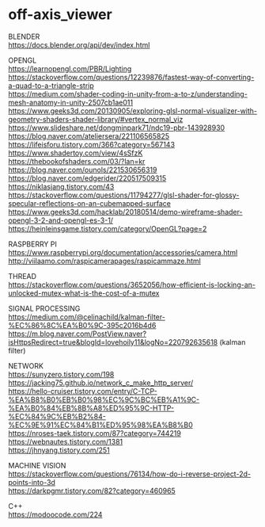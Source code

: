 # off-axis_viewer


BLENDER  
https://docs.blender.org/api/dev/index.html  


OPENGL  
https://learnopengl.com/PBR/Lighting  
https://stackoverflow.com/questions/12239876/fastest-way-of-converting-a-quad-to-a-triangle-strip  
https://medium.com/shader-coding-in-unity-from-a-to-z/understanding-mesh-anatomy-in-unity-2507cb1ae011  
https://www.geeks3d.com/20130905/exploring-glsl-normal-visualizer-with-geometry-shaders-shader-library/#vertex_normal_viz  
https://www.slideshare.net/dongminpark71/ndc19-pbr-143928930  
https://blog.naver.com/ateliersera/221106565825  
https://lifeisforu.tistory.com/366?category=567143  
https://www.shadertoy.com/view/4sSfzK  
https://thebookofshaders.com/03/?lan=kr  
https://blog.naver.com/ounols/221530656319  
https://blog.naver.com/edgerider/220517509315  
https://niklasjang.tistory.com/43  
https://stackoverflow.com/questions/11794277/glsl-shader-for-glossy-specular-reflections-on-an-cubemapped-surface  
https://www.geeks3d.com/hacklab/20180514/demo-wireframe-shader-opengl-3-2-and-opengl-es-3-1/  
https://heinleinsgame.tistory.com/category/OpenGL?page=2  


RASPBERRY PI  
https://www.raspberrypi.org/documentation/accessories/camera.html  
http://viilaamo.com/raspicamerapages/raspicammaze.html  


THREAD  
https://stackoverflow.com/questions/3652056/how-efficient-is-locking-an-unlocked-mutex-what-is-the-cost-of-a-mutex  


SIGNAL PROCESSING  
https://medium.com/@celinachild/kalman-filter-%EC%86%8C%EA%B0%9C-395c2016b4d6  
https://m.blog.naver.com/PostView.naver?isHttpsRedirect=true&blogId=lovehoily11&logNo=220792635618  (kalman filter)  


NETWORK  
https://sunyzero.tistory.com/198  
https://jacking75.github.io/network_c_make_http_server/  
https://hello-cruiser.tistory.com/entry/C-TCP-%EA%B8%B0%EB%B0%98%EC%9C%BC%EB%A1%9C-%EA%B0%84%EB%8B%A8%ED%95%9C-HTTP-%EC%84%9C%EB%B2%84-%EC%9E%91%EC%84%B1%ED%95%98%EA%B8%B0  
https://nroses-taek.tistory.com/87?category=744219  
https://webnautes.tistory.com/1381  
https://jhnyang.tistory.com/251  


MACHINE VISION  
https://stackoverflow.com/questions/76134/how-do-i-reverse-project-2d-points-into-3d  
https://darkpgmr.tistory.com/82?category=460965  


C++  
https://modoocode.com/224  
